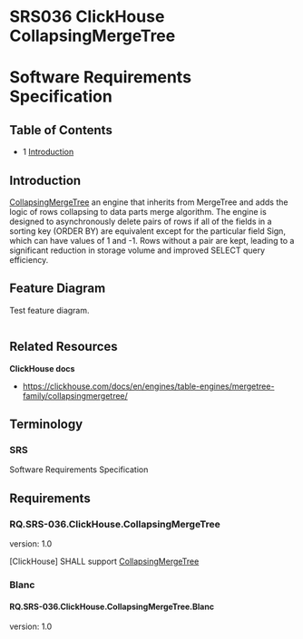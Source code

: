 # SRS036 ClickHouse CollapsingMergeTree
# Software Requirements Specification

## Table of Contents

* 1 [Introduction](#introduction)


## Introduction

[CollapsingMergeTree] an engine that inherits from MergeTree and adds the logic of rows
collapsing to data parts merge algorithm. The engine is designed to asynchronously delete pairs of rows if all of the 
fields in a sorting key (ORDER BY) are equivalent except for the particular field Sign, which can have values of 
1 and -1. Rows without a pair are kept, leading to a significant reduction in storage volume and improved SELECT query 
efficiency. 



## Feature Diagram

Test feature diagram.

```mermaid

```

## Related Resources

**ClickHouse docs**

* https://clickhouse.com/docs/en/engines/table-engines/mergetree-family/collapsingmergetree/

## Terminology

### SRS

Software Requirements Specification

## Requirements

### RQ.SRS-036.ClickHouse.CollapsingMergeTree
version: 1.0

[ClickHouse] SHALL support [CollapsingMergeTree]

### Blanc

#### RQ.SRS-036.ClickHouse.CollapsingMergeTree.Blanc
version: 1.0





[SRS]: #srs
[CollapsingMergeTree]: https://clickhouse.com/docs/en/engines/table-engines/mergetree-family/collapsingmergetree/



